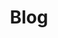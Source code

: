 ---
title: Blog
layout: collection
permalink: /blog/
collection: posts
entries_layout: grid 
classes: wide # Ensure this class is styled in your CSS
---
